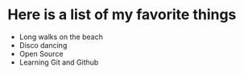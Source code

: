 # Here is a list of my favorite things
- Long walks on the beach 
- Disco dancing 
- Open Source
- Learning Git and Github
